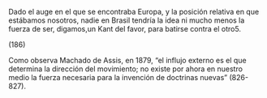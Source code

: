 Dado el auge en el que se encontraba Europa, y la posición relativa en que estábamos nosotros, nadie en Brasil tendría la idea ni mucho menos la fuerza de ser, digamos,un Kant del favor, para batirse contra el otro5.

(186)

Como observa Machado de Assis, en 1879, “el influjo externo es el que determina la dirección del movimiento; no existe por ahora en nuestro medio la fuerza necesaria para la invención de doctrinas nuevas” (826-827).